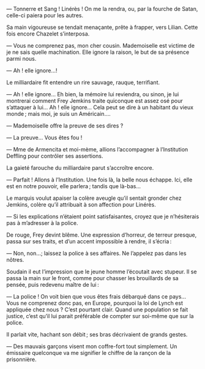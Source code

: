 — Tonnerre et Sang ! Linérès ! On me la rendra, ou, par la fourche de
Satan, celle-ci paiera pour les autres.

Sa main vigoureuse se tendait menaçante, prête à frapper, vers Lilian.
Cette fois encore Chazelet s’interposa.

— Vous ne comprenez pas, mon cher cousin. Mademoiselle est victime de je ne sais quelle machination. Elle ignore la raison, le but de sa présence parmi nous.

— Ah ! elle ignore...!

Le milliardaire fit entendre un rire sauvage, rauque, terrifiant.

— Ah ! elle ignore... Eh bien, la mémoire lui reviendra, ou sinon, je lui
montrerai comment Frey Jemkins traite quiconque est assez osé pour s’attaquer à lui... Ah ! elle ignore... Cela peut se dire à un habitant du vieux monde ; mais moi, je suis un Américain....

— Mademoiselle offre la preuve de ses dires ?

— La preuve... Vous êtes fou !

— Mme de Armencita et moi-mème, allions l’accompagner à l’Institution Deffling pour contrôler ses assertions.

La gaieté farouche du milliardaire parut s’accroître encore.

— Parfait ! Allons à l’Institution. Une fois là, la belle nous échappe. Ici,
elle est en notre pouvoir, elle parlera ; tandis que là-bas...

Le marquis voulut apaiser la colère aveugle qu’il sentait gronder chez
Jemkins, colère qu’il attribuait à son affection pour Linérès.

— Si les explications n’étaient point satisfaisantes, croyez que je n’hésiterais pas à m’adresser à la police.

De rouge, Frey devint blême. Une expression d’horreur, de terreur presque, passa sur ses traits, et d’un accent impossible à rendre, il s’écria :

— Non, non...; laissez la police à ses affaires. Ne l’appelez pas dans les
nôtres.

Soudain il eut l’impression que le jeune homme l’écoutait avec stupeur.
Il se passa la main sur le front, comme pour chasser les brouillards de sa
pensée, puis redevenu maître de lui :

— La police ! On voit bien que vous êtes frais débarqué dans ce pays...
Vous ne comprenez donc pas, en Europe, pourquoi la loi de Lynch est appliquée chez nous ? C’est pourtant clair. Quand une population se fait justice, c’est qu’il lui parait préférable de compter sur soi-même que sur la police.

Il parlait vite, hachant son débit ; ses bras décrivaient de grands gestes.

— Des mauvais garçons visent mon coffre-fort tout simplement. Un
émissaire quelconque va me signifier le chiffre de la rançon de la prisonnière.
